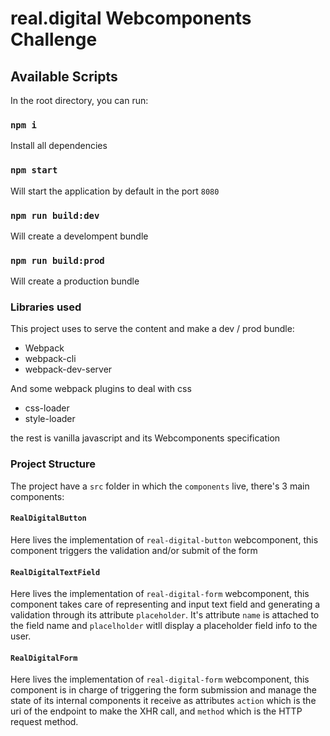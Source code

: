 # real.digital Webcomponents Challenge

## Available Scripts

In the root directory, you can run:

### `npm i`

Install all dependencies

### `npm start`

Will start the application by default in the port `8080`

### `npm run build:dev`

Will create a develompent bundle

### `npm run build:prod`

Will create a production bundle

### Libraries used
This project uses to serve the content and make  a dev / prod bundle:

- Webpack
- webpack-cli
- webpack-dev-server

And some webpack plugins to deal with css
- css-loader
- style-loader

the rest is vanilla javascript and its Webcomponents specification

### Project Structure

The project have a `src` folder in which the `components` live, there's 3 main components:

#### `RealDigitalButton`
Here lives the implementation of `real-digital-button` webcomponent, this component triggers the validation and/or submit of the form

#### `RealDigitalTextField`
Here lives the implementation of `real-digital-form` webcomponent, this component takes care of representing and input text field and generating a validation through its attribute `placeholder`. It's attribute `name` is attached to the field name and `placelholder` witll display a placeholder field info to the user.

#### `RealDigitalForm`
Here lives the implementation of `real-digital-form` webcomponent, this component is in charge of triggering the form submission and manage the state of its internal components it receive as attributes `action` which is the uri of the endpoint to make the XHR call, and `method` which is the HTTP request method.
